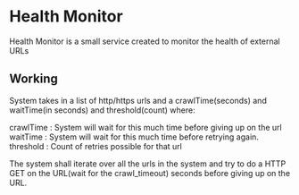 # Health Monitor

Health Monitor is a small service created to monitor the health of external URLs




## Working

System takes in a list of http/https urls and a crawlTime(seconds) and waitTime(in seconds) and threshold(count)
where:

crawlTime : System will wait for this much time before giving up on the url
waitTime : System will wait for this much time before retrying again.
threshold : Count of retries possible for that url

The system shall iterate over all the urls in the system and try to do a HTTP GET on the URL(wait for the crawl_timeout) seconds before giving up on the URL. 
